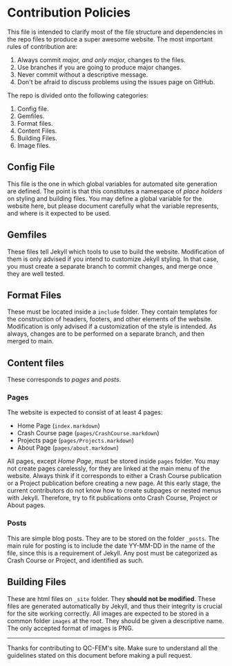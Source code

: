 # Contribution Policies

This file is intended to clarify most of the file structure and dependencies in the repo files to produce a super awesome website. The most important rules of contribution are:

1. Always commit *major, and only major,* changes to the files.
1. Use branches if you are going to produce major changes.
1. Never commit without a descriptive message.
1. Don't be afraid to discuss problems using the issues page on GitHub.

The repo is divided onto the following categories:

1. Config file.
1. Gemfiles.
1. Format files.
1. Content Files.
1. Building Files.
1. Image files.

## Config File

This file is the one in which global variables for automated site generation are defined. The point is that this constitutes a namespace of *place holders* on styling and building files. You may define a global variable for the website here, but please document carefully what the variable represents, and where is it expected to be used.

## Gemfiles

These files tell Jekyll which tools to use to build the website. Modification of them is only advised if you intend to customize Jekyll styling. In that case, you must create a separate branch to commit changes, and merge once they are well tested.

## Format Files

These must be located inside a ```include``` folder. They contain templates for the construction of headers, footers, and other elements of the website. Modification is only advised if a customization of the style is intended. As always, changes are to be performed on a separate branch, and then merged to main.

## Content files

These corresponds to *pages* and *posts*.

### Pages

The website is expected to consist of at least 4 pages:

* Home Page (```index.markdown```)
* Crash Course page (```pages/CrashCourse.markdown```)
* Projects page (```pages/Projects.markdown```)
* About Page (```pages/about.markdown```)

All pages, except *Home Page*, must be stored inside ```pages``` folder. You may not create pages carelessly, for they are linked at the main menu of the website. Always think if it corresponds to either a Crash Course publication or a Project publication before creating a new page. At this early stage, the current contributors do not know how to create subpages or nested menus with Jekyll. Therefore, try to fit publications onto Crash Course, Project or About pages.

### Posts

This are simple blog posts. They are to be stored on the folder ```_posts```. The main rule for posting is to include the date YY-MM-DD in the name of the file, since this is a requirement of Jekyll. Any post must be categorized as Crash Course or Project, and identified as such.

## Building Files

These are html files on ```_site``` folder. They **should not be modified**. These files are generated automatically by Jekyll, and thus their integrity is crucial for the site working correctly. All images are expected to be stored in a common folder ```images``` at the root. They should be given a descriptive name. The only accepted format of images is PNG.

---

Thanks for contributing to QC-FEM's site. Make sure to understand all the guidelines stated on this document before making a pull request.
